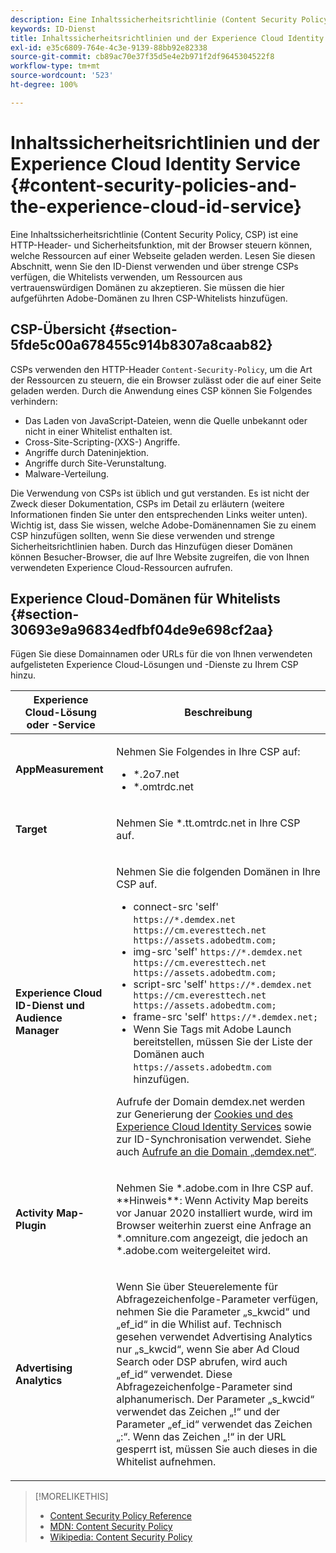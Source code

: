 ```yaml
---
description: Eine Inhaltssicherheitsrichtlinie (Content Security Policy, CSP) ist eine HTTP-Header- und Sicherheitsfunktion, mit der Browser steuern können, welche Ressourcen auf einer Webseite geladen werden. Lesen Sie diesen Abschnitt, wenn Sie den ID-Dienst verwenden und über strenge CSPs verfügen, die Whitelists verwenden, um Ressourcen aus vertrauenswürdigen Domänen zu akzeptieren. Sie müssen die hier aufgeführten Adobe-Domänen zu Ihren CSP-Whitelists hinzufügen.
keywords: ID-Dienst
title: Inhaltssicherheitsrichtlinien und der Experience Cloud Identity Service
exl-id: e35c6809-764e-4c3e-9139-88bb92e82338
source-git-commit: cb89ac70e37f35d5e4e2b971f2df9645304522f8
workflow-type: tm+mt
source-wordcount: '523'
ht-degree: 100%

---
```


# Inhaltssicherheitsrichtlinien und der Experience Cloud Identity Service {#content-security-policies-and-the-experience-cloud-id-service}

Eine Inhaltssicherheitsrichtlinie (Content Security Policy, CSP) ist eine HTTP-Header- und Sicherheitsfunktion, mit der Browser steuern können, welche Ressourcen auf einer Webseite geladen werden. Lesen Sie diesen Abschnitt, wenn Sie den ID-Dienst verwenden und über strenge CSPs verfügen, die Whitelists verwenden, um Ressourcen aus vertrauenswürdigen Domänen zu akzeptieren. Sie müssen die hier aufgeführten Adobe-Domänen zu Ihren CSP-Whitelists hinzufügen.

## CSP-Übersicht  {#section-5fde5c00a678455c914b8307a8caab82}

CSPs verwenden den HTTP-Header `Content-Security-Policy`, um die Art der Ressourcen zu steuern, die ein Browser zulässt oder die auf einer Seite geladen werden. Durch die Anwendung eines CSP können Sie Folgendes verhindern:

* Das Laden von JavaScript-Dateien, wenn die Quelle unbekannt oder nicht in einer Whitelist enthalten ist.
* Cross-Site-Scripting-(XXS-) Angriffe.
* Angriffe durch Dateninjektion.
* Angriffe durch Site-Verunstaltung.
* Malware-Verteilung.

Die Verwendung von CSPs ist üblich und gut verstanden. Es ist nicht der Zweck dieser Dokumentation, CSPs im Detail zu erläutern (weitere Informationen finden Sie unter den entsprechenden Links weiter unten). Wichtig ist, dass Sie wissen, welche Adobe-Domänennamen Sie zu einem CSP hinzufügen sollten, wenn Sie diese verwenden und strenge Sicherheitsrichtlinien haben. Durch das Hinzufügen dieser Domänen können Besucher-Browser, die auf Ihre Website zugreifen, die von Ihnen verwendeten Experience Cloud-Ressourcen aufrufen.

## Experience Cloud-Domänen für Whitelists {#section-30693e9a96834edfbf04de9e698cf2aa}

Fügen Sie diese Domainnamen oder URLs für die von Ihnen verwendeten aufgelisteten Experience Cloud-Lösungen und -Dienste zu Ihrem CSP hinzu.

<table id="table_EC9FC999A62D4B7A830CE73B0AB9EF3C"> 
 <thead> 
  <tr> 
   <th colname="col1" class="entry"> Experience Cloud-Lösung oder -Service </th> 
   <th colname="col2" class="entry"> Beschreibung </th> 
  </tr> 
 </thead>
 <tbody> 
  <tr> 
   <td colname="col1"> <p> <b>AppMeasurement</b> </p> </td> 
   <td colname="col2"> <p>Nehmen Sie Folgendes in Ihre CSP auf: </p> <p> 
     <ul id="ul_7522AE83A03A4115A84DF5B32D6DD79B"> 
      <li id="li_AB1EC161FB154BEDA1BEFE76C8A38A90"> <span class="codeph"> *.2o7.net</span> </li> 
      <li id="li_4B12A283716746949201528CD6AF529E"> <span class="codeph"> *.omtrdc.net</span> </li> 
     </ul> </p> </td> 
  </tr> 
  <tr> 
   <td colname="col1"> <p> <b>Target</b> </p> </td> 
   <td colname="col2"> <p>Nehmen Sie <span class="codeph">*.tt.omtrdc.net</span> in Ihre CSP auf. </p> </td> 
  </tr> 
  <tr> 
   <td colname="col1"> <p> <b>Experience Cloud ID-Dienst und Audience Manager</b> </p> </td> 
   <td colname="col2"> <p>Nehmen Sie die folgenden Domänen in Ihre CSP auf.</p> 
   <p><ul>
   <li>connect-src 'self' <code>https://*.demdex.net https://cm.everesttech.net https://assets.adobedtm.com;</code></li>
   <li>img-src 'self' <code>https://*.demdex.net https://cm.everesttech.net https://assets.adobedtm.com;</code></li>
   <li>script-src 'self' <code>https://*.demdex.net https://cm.everesttech.net https://assets.adobedtm.com;</code></li>
   <li>frame-src 'self' <code>https://*.demdex.net;</code></li>
   <li>Wenn Sie Tags mit Adobe Launch bereitstellen, müssen Sie der Liste der Domänen auch <code>https://assets.adobedtm.com</code> hinzufügen.</li></ul></p> <p>Aufrufe der Domain <span class="codeph">demdex.net</span> werden zur Generierung der <a href="../introduction/cookies.md" format="dita" scope="local"> Cookies und des Experience Cloud Identity Services</a> sowie zur ID-Synchronisation verwendet. Siehe auch <a href="https://experienceleague.adobe.com/docs/audience-manager/user-guide/reference/demdex-calls.html?lang=de" format="https" scope="external">Aufrufe an die Domain „demdex.net“</a>. </p> </td> </tr> 
 <tr>
 <td colname="col1"> <p> <b>Activity Map-Plugin</b> </p> </td> 
 <td colname="col2"> <p>Nehmen Sie *.adobe.com in Ihre CSP auf. **Hinweis**: Wenn Activity Map bereits vor Januar 2020 installiert wurde, wird im Browser weiterhin zuerst eine Anfrage an *.omniture.com angezeigt, die jedoch an *.adobe.com weitergeleitet wird. </p></td> 
 </tr>
 <tr>
 <td colname="col1"> <p> <b>Advertising Analytics</b> </p> </td> 
 <td colname="col2"> <p>Wenn Sie über Steuerelemente für Abfragezeichenfolge-Parameter verfügen, nehmen Sie die Parameter „s_kwcid“ und „ef_id“ in die Whilist auf. Technisch gesehen verwendet Advertising Analytics nur „s_kwcid“, wenn Sie aber Ad Cloud Search oder DSP abrufen, wird auch „ef_id“ verwendet. Diese Abfragezeichenfolge-Parameter sind alphanumerisch. Der Parameter „s_kwcid“ verwendet das Zeichen „!“ und der Parameter „ef_id“ verwendet das Zeichen „:“. Wenn das Zeichen „!“ in der URL gesperrt ist, müssen Sie auch dieses in die Whitelist aufnehmen.</p></td> 
 </tr>
 </tbody> 
</table>

>[!MORELIKETHIS]
>
>* [Content Security Policy Reference](https://content-security-policy.com/)
>* [MDN: Content Security Policy](https://developer.mozilla.org/en-US/docs/Web/HTTP/CSP)
>* [Wikipedia: Content Security Policy](https://de.wikipedia.org/wiki/Content_Security_Policy)
